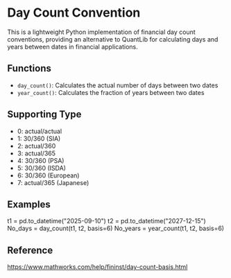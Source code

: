 # Day Count Convention
This is a lightweight Python implementation of financial day count conventions, providing an alternative to QuantLib for calculating days and years between dates in financial applications.

## Functions
- `day_count()`: Calculates the actual number of days between two dates
- `year_count()`: Calculates the fraction of years between two dates

## Supporting Type
- 0: actual/actual
- 1: 30/360 (SIA)
- 2: actual/360
- 3: actual/365
- 4: 30/360 (PSA)
- 5: 30/360 (ISDA)
- 6: 30/360 (European)
- 7: actual/365 (Japanese)

## Examples
t1 = pd.to_datetime("2025-09-10")
t2 = pd.to_datetime("2027-12-15")
No_days = day_count(t1, t2, basis=6)
No_years = year_count(t1, t2, basis=6)

## Reference
https://www.mathworks.com/help/fininst/day-count-basis.html
